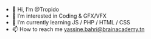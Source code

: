 - 👋 Hi, I’m @Tropido
- 👀 I’m interested in Coding & GFX/VFX 
- 🌱 I’m currently learning JS / PHP / HTML / CSS
- 📫 How to reach me yassine.bahri@brainacademy.tn
